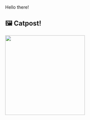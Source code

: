 Hello there!



## 🖼️ Catpost!

<sub>
    <img src="https://cdn2.thecatapi.com/images/a15.jpg" height="256">
</sub>

